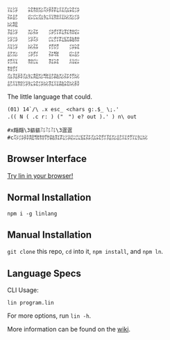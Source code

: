 ```
㍑㌡　　㌶㌗㍇㌂㌇㌠㍊㌴㌶㌄
㌲㍈　　㌫㌭㌴㍔㍊㌗㍊㍖㍇㌄
㍖㌕　　　　　　　　　　　　
㍃㌡　　㍇㌲　　㌄㌽㌠㌟㌗㌫
㌡㌄　　㌡㌂　　㌭㌽㌠㌮㌚㌗
㍊㌡　　㍖㌲　　㍌㍌　　㌄㌶
㍈㍇　　㌄㌽　　㌲㌖　　㌫㍈
㍌㍊　　㌗㌭　　㌟㌶　　㍊㌫
㌗㌽　　　　　　　　　　　　
㌴㍃㌇㌴㍔㌕㍇㌖㍈㌚㍇㌲㍌㍖
㍈㍊㌗㌡㍔㌶㌄㍖㌟㍊㌚㌶㍖㌇
```

The little language that could.

```
(01) 14`/\ .x esc_ <chars g:.$_ \;.'
.(( N ( .c r: ) ("　") e? out ).' ) n\ out

#x㿳㿳\3㼳㼳㌳㌳㌳\3㿿㿿
#c㌂㌄㌇㌕㌖㌗㌙㌚㌟㌠㌡㌫㌭㌮㌲㌴㌶㌽㍃㍇㍈㍊㍌㍑㍔㍖
```

## Browser Interface

[Try lin in your browser!](https://replit.com/@molarmanful/try-lin)

## Normal Installation

    npm i -g linlang

## Manual Installation

`git clone` this repo, `cd` into it, `npm install`, and `npm ln`.

## Language Specs

CLI Usage:

    lin program.lin

For more options, run `lin -h`.

More information can be found on the [wiki](https://github.com/molarmanful/lin/wiki).
